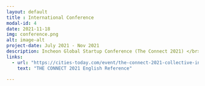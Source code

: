 ```yaml
---
layout: default
title : International Conference
modal-id: 4
date: 2021-11-18
img: conference.png
alt: image-alt
project-date: July 2021 - Nov 2021
description: Incheon Global Startup Conference (The Connect 2021) </br>planning and operation
links:
  - url: "https://cities-today.com/event/the-connect-2021-collective-innovation-for-smart-city/"
    text: "THE CONNECT 2021 English Reference"

---
```

